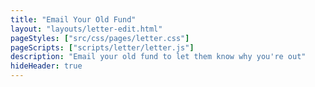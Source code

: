 ```yaml
---
title: "Email Your Old Fund"
layout: "layouts/letter-edit.html"
pageStyles: ["src/css/pages/letter.css"]
pageScripts: ["scripts/letter/letter.js"]
description: "Email your old fund to let them know why you're out"
hideHeader: true
---
```

